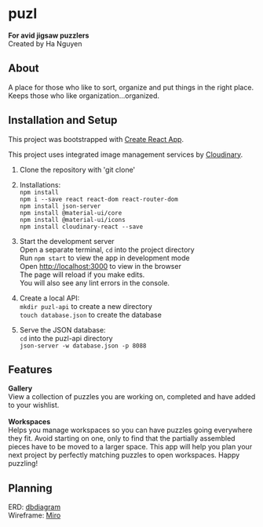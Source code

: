 # puzl
**For avid jigsaw puzzlers** <br/>
Created by Ha Nguyen <br/>

## About
A place for those who like to sort, organize and put things in the right place. Keeps those who like organization...organized.

## Installation and Setup
This project was bootstrapped with [Create React App](https://github.com/facebook/create-react-app). <br/>

This project uses integrated image management services by [Cloudinary](https://github.com/cloudinary/cloudinary-react). <br/>

1. Clone the repository with 'git clone'
1. Installations: <br />
`npm install` <br />
`npm i --save react react-dom react-router-dom` <br />
`npm install json-server` <br />
`npm install @material-ui/core` <br />
`npm install @material-ui/icons` <br />
`npm install cloudinary-react --save` <br />

1. Start the development server<br />
Open a separate terminal, `cd` into the project directory <br />
Run `npm start` to view the app in development mode <br />
Open [http://localhost:3000](http://localhost:3000) to view in the browser <br /> 
The page will reload if you make edits. <br />
You will also see any lint errors in the console. <br />

1. Create a local API: <br />
`mkdir puzl-api` to create a new directory <br />
`touch database.json` to create the database <br />

1. Serve the JSON database: <br />
`cd` into the puzl-api directory <br />
`json-server -w database.json -p 8088` <br />

## Features
**Gallery** <br />
View a collection of puzzles you are working on, completed and have added to your wishlist. <br />
<br/>
**Workspaces** <br />
Helps you manage workspaces so you can have puzzles going everywhere they fit. Avoid starting on one, only to find that the partially assembled pieces have to be moved to a larger space. This app will help you plan your next project by perfectly matching puzzles to open workspaces. Happy puzzling! <br />
<!-- **Stats**
Displays your puzzle productivity and history
**Sample Screen Shots** -->

## Planning
ERD: [dbdiagram](https://res.cloudinary.com/djxxamywv/image/upload/v1607700885/github/dbdiagram_puzl_yd9pdu.png) <br />
Wireframe: [Miro](https://res.cloudinary.com/djxxamywv/image/upload/v1607650031/github/miro_puzl_z2ge6n.png) <br />

